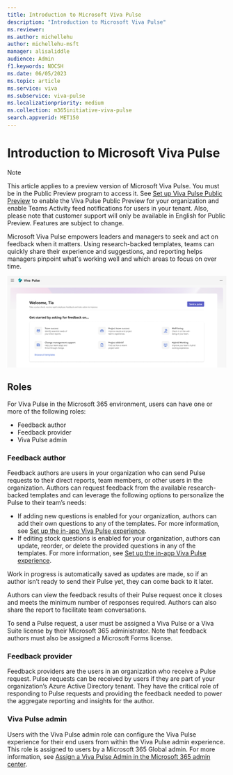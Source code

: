 ```yaml
---
title: Introduction to Microsoft Viva Pulse
description: "Introduction to Microsoft Viva Pulse"
ms.reviewer: 
ms.author: michellehu
author: michellehu-msft
manager: alisaliddle
audience: Admin
f1.keywords: NOCSH
ms.date: 06/05/2023
ms.topic: article
ms.service: viva
ms.subservice: viva-pulse
ms.localizationpriority: medium
ms.collection: m365initiative-viva-pulse  
search.appverid: MET150
---
```


# Introduction to Microsoft Viva Pulse

> [!NOTE]
> This article applies to a preview version of Microsoft Viva Pulse. You must be in the Public Preview program to access it. See [Set up Viva Pulse Public Preview](./setup-admin-access/set-up-viva-pulse-public-preview-for-your-organization.md) to enable the Viva Pulse Public Preview for your organization and enable Teams Activity feed notifications for users in your tenant. Also, please note that customer support will only be available in English for Public Preview. Features are subject to change.

Microsoft Viva Pulse empowers leaders and managers to seek and act on feedback when it matters. Using research-backed templates, teams can quickly share their experience and suggestions, and reporting helps managers pinpoint what's working well and which areas to focus on over time.

![Viva Pulse Homepage](../media/pulse/viva-pulse-homepage.png)

## Roles

For Viva Pulse in the Microsoft 365 environment, users can have one or more of the following roles:
* Feedback author
* Feedback provider
* Viva Pulse admin

### Feedback author

Feedback authors are users in your organization who can send Pulse requests to their direct reports, team members, or other users in the organization. Authors can request feedback from the available research-backed  templates and can leverage the following options to personalize the Pulse to their team’s needs:

* If adding new questions is enabled for your organization, authors can add their own questions to any of the templates. For more information, see [Set up the in-app Viva Pulse experience](./setup-admin-access/set-up-in-app-pulse-experience.md#customization).
* If editing stock questions is enabled for your organization, authors can update, reorder, or delete the provided questions in any of the templates. For more information, see [Set up the in-app Viva Pulse experience](./setup-admin-access/set-up-in-app-pulse-experience.md#customization).

Work in progress is automatically saved as updates are made, so if an author isn’t ready to send their Pulse yet, they can come back to it later.

Authors can view the feedback results of their Pulse request once it closes and meets the minimum number of responses required. Authors can also share the report to facilitate team conversations.

To send a Pulse request, a user must be assigned a Viva Pulse or a Viva Suite license by their Microsoft 365 administrator. Note that feedback authors must also be assigned a Microsoft Forms license.

### Feedback provider

Feedback providers are the users in an organization who receive a Pulse request. Pulse requests can be received by users if they are part of your organization’s Azure Active Directory tenant. They have the critical role of responding to Pulse requests and providing the feedback needed to power the aggregate reporting and insights for the author.

### Viva Pulse admin

Users with the Viva Pulse admin role can configure the Viva Pulse experience for their end users from within the Viva Pulse admin experience. This role is assigned to users by a Microsoft 365 Global admin. For more information, see [Assign a Viva Pulse Admin in the Microsoft 365 admin center](./setup-admin-access/assign-a-viva-pulse-admin-in-m365-admin-center.md).